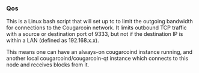 ### Qos ###

This is a Linux bash script that will set up tc to limit the outgoing bandwidth for connections to the Cougarcoin network. It limits outbound TCP traffic with a source or destination port of 9333, but not if the destination IP is within a LAN (defined as 192.168.x.x).

This means one can have an always-on cougarcoind instance running, and another local cougarcoind/cougarcoin-qt instance which connects to this node and receives blocks from it.
